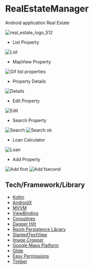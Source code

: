 # RealEstateManager
Android application Real Estate 

![real_estate_logo_512](https://user-images.githubusercontent.com/49925096/102789946-18393800-43a5-11eb-8133-5c4b1d3442fb.png)

- List Property

![List](https://user-images.githubusercontent.com/49925096/102883480-622b2800-4450-11eb-8d2e-419c388bc362.gif)

- MapView Property

![Gif list properties](https://user-images.githubusercontent.com/49925096/102792936-6ea87580-43a9-11eb-949d-091a8ef6bee7.gif)

- Property Details

![Details](https://user-images.githubusercontent.com/49925096/102884441-e5994900-4451-11eb-9d5a-3d4f67314c04.gif)

- Edit Property

![Edit](https://user-images.githubusercontent.com/49925096/102884560-18434180-4452-11eb-9ef6-0257dc960b4f.gif)

- Search Property

![Search](https://user-images.githubusercontent.com/49925096/102883653-a74f5a00-4450-11eb-8899-9ddbf3e05fdc.gif)
![Search ok](https://user-images.githubusercontent.com/49925096/102883934-10cf6880-4451-11eb-8856-b15ee3d8c469.gif)

- Loan Calculator

![Loan](https://user-images.githubusercontent.com/49925096/102884048-3eb4ad00-4451-11eb-94b6-a47ea7f0c021.gif)

- Add Property

![Add first](https://user-images.githubusercontent.com/49925096/102884832-9acc0100-4452-11eb-9d0d-4696ecb709d6.gif)
![Add fsecond](https://user-images.githubusercontent.com/49925096/102884913-c64eeb80-4452-11eb-9e2a-52157e4422a3.gif)

## Tech/Framework/Library
- [Kotlin](https://developer.android.com/kotlin/get-started)
- [AndroidX](https://developer.android.com/jetpack/androidx)
- [MVVM](https://developer.android.com/jetpack/docs/guide)
- [ViewBinding](https://developer.android.com/topic/libraries/view-binding)
- [Coroutines](https://developer.android.com/kotlin/coroutines)
- [Dagger Hilt](https://developer.android.com/training/dependency-injection/hilt-android)
- [Room Persistence Library](https://developer.android.com/topic/libraries/architecture/room)
- [SlantedTextView](https://github.com/HeZaiJin/SlantedTextView)
- [Image Cropper](https://github.com/ArthurHub/Android-Image-Cropper)
- [Google Maps Platform](https://developers.google.com/maps/documentation)
- [Glide](https://github.com/bumptech/glide)
- [Easy Permissions](https://github.com/googlesamples/easypermissions)
- [Timber](https://github.com/JakeWharton/timber)
